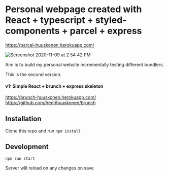# Personal webpage created with React + typescript + styled-components + parcel + express

https://parcel-huuskonen.herokuapp.com/

![Screenshot 2020-11-09 at 2 54 42 PM](https://user-images.githubusercontent.com/43420575/98543706-887b7680-229b-11eb-8509-8ff379cc5d20.png)

Aim is to build my personal website incrementally testing different bundlers.

This is the second version.

#### v1: Simple React + brunch + express skeleton  
https://brunch-huuskonen.herokuapp.com/  
https://github.com/henrihuuskonen/brunch

## Installation

Clone this repo and run `npm install`

## Development

`npm run start`

Server will reload on any changes on save


